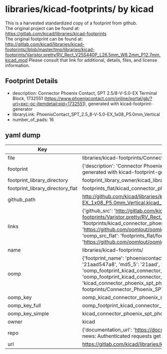 # libraries/kicad-footprints/ by kicad  
This is a harvested standardized copy of a footprint from github.  
The original project can be found at:  
https://gitlab.com/kicad/libraries/kicad-footprints  
The original footprint can be found at:
http://gitlab.com/kicad/libraries/kicad-footprints//blob/master/tmp/libraries/kicad-footprints/Varistor.pretty/RV_Rect_V25S440P_L26.5mm_W8.2mm_P12.7mm.kicad_mod
Please consult that link for additional, details, files, and license information.  
## Footprint Details
* description: Connector Phoenix Contact, SPT 2.5/8-V-5.0-EX Terminal Block, 1732551 (https://www.phoenixcontact.com/online/portal/gb/?uri=pxc-oc-itemdetail:pid=1732551), generated with kicad-footprint-generator  
* libraryLink: PhoenixContact_SPT_2.5_8-V-5.0-EX_1x08_P5.0mm_Vertical  
* number_of_pads: 16  
## yaml dump  
| Key | Value |  
| --- | --- |  
| file | libraries/kicad-footprints/Connector_Phoenix_SPT.pretty/PhoenixContact_SPT_2.5_8-V-5.0-EX_1x08_P5.0mm_Vertical.kicad_mod |  
| footprint | {'description': 'Connector Phoenix Contact, SPT 2.5/8-V-5.0-EX Terminal Block, 1732551 (https://www.phoenixcontact.com/online/portal/gb/?uri=pxc-oc-itemdetail:pid=1732551), generated with kicad-footprint-generator', 'libraryLink': 'PhoenixContact_SPT_2.5_8-V-5.0-EX_1x08_P5.0mm_Vertical', 'number_of_pads': 16} |  
| footprint_library_directory | footprint_library_owner/kicad_libraries/kicad-footprints/ |  
| footprint_library_directory_flat | footprints_flat/kicad_connector_phoenix_spt_phoenixcontact_spt_2_5_8_v_5_0_ex_1x08_p5_0mm_vertical/working |  
| github_path | http://github.com/kicad/libraries/kicad-footprints//blob/master/tmp/libraries/kicad-footprints/Connector_Phoenix_SPT.pretty/PhoenixContact_SPT_2.5_8-V-5.0-EX_1x08_P5.0mm_Vertical.kicad_mod |  
| links | {'github_src': 'http://gitlab.com/kicad/libraries/kicad-footprints//blob/master/tmp/libraries/kicad-footprints/Varistor.pretty/RV_Rect_V25S440P_L26.5mm_W8.2mm_P12.7mm.kicad_mod', 'github_src_repo': 'https://gitlab.com/kicad/libraries/kicad-footprints', 'oomp_bot': 'footprints/kicad_connector_phoenix_spt_phoenixcontact_spt_2_5_8_v_5_0_ex_1x08_p5_0mm_vertical/working', 'oomp_bot_github': 'https://github.com/oomlout/oomlout_oomp_footprint_bot/tree/main/footprints/kicad_connector_phoenix_spt_phoenixcontact_spt_2_5_8_v_5_0_ex_1x08_p5_0mm_vertical/working', 'oomp_src_flat': 'footprints_flat/footprints_flat/kicad_connector_phoenix_spt_phoenixcontact_spt_2_5_8_v_5_0_ex_1x08_p5_0mm_vertical/working', 'oomp_src_flat_github': 'https://github.com/oomlout/oomlout_oomp_footprint_src/tree/main/footprints_flat/kicad_connector_phoenix_spt_phoenixcontact_spt_2_5_8_v_5_0_ex_1x08_p5_0mm_vertical/working'} |  
| name | libraries/kicad-footprints/ |  
| oomp | {'footprint_name': 'phoenixcontact_spt_2_5_8_v_5_0_ex_1x08_p5_0mm_vertical', 'library_name': 'connector_phoenix_spt', 'md5': '21aad547a8958cfc2591c6a2724936b3', 'md5_10': '21aad547a8', 'md5_5': '21aad', 'md5_6': '21aad5', 'oomp_key': 'oomp_kicad_connector_phoenix_spt_phoenixcontact_spt_2_5_8_v_5_0_ex_1x08_p5_0mm_vertical', 'oomp_key_extra': 'oomp_footprint_kicad_connector_phoenix_spt_phoenixcontact_spt_2_5_8_v_5_0_ex_1x08_p5_0mm_vertical', 'oomp_key_full': 'oomp_footprint_kicad_connector_phoenix_spt_phoenixcontact_spt_2_5_8_v_5_0_ex_1x08_p5_0mm_vertical_21aad5', 'oomp_key_simple': 'kicad_connector_phoenix_spt_phoenixcontact_spt_2_5_8_v_5_0_ex_1x08_p5_0mm_vertical', 'original_filename': 'libraries/kicad-footprints/Connector_Phoenix_SPT.pretty/PhoenixContact_SPT_2.5_8-V-5.0-EX_1x08_P5.0mm_Vertical.kicad_mod', 'owner_name': 'kicad'} |  
| oomp_key | oomp_kicad_connector_phoenix_spt_phoenixcontact_spt_2_5_8_v_5_0_ex_1x08_p5_0mm_vertical |  
| oomp_key_full | oomp_footprint_kicad_connector_phoenix_spt_phoenixcontact_spt_2_5_8_v_5_0_ex_1x08_p5_0mm_vertical |  
| oomp_key_simple | kicad_connector_phoenix_spt_phoenixcontact_spt_2_5_8_v_5_0_ex_1x08_p5_0mm_vertical |  
| owner | kicad |  
| repo | {'documentation_url': 'https://docs.github.com/rest/overview/resources-in-the-rest-api#rate-limiting', 'message': "API rate limit exceeded for 84.66.173.59. (But here's the good news: Authenticated requests get a higher rate limit. Check out the documentation for more details.)"} |  
| url | https://gitlab.com/kicad/libraries/kicad-footprints |  

